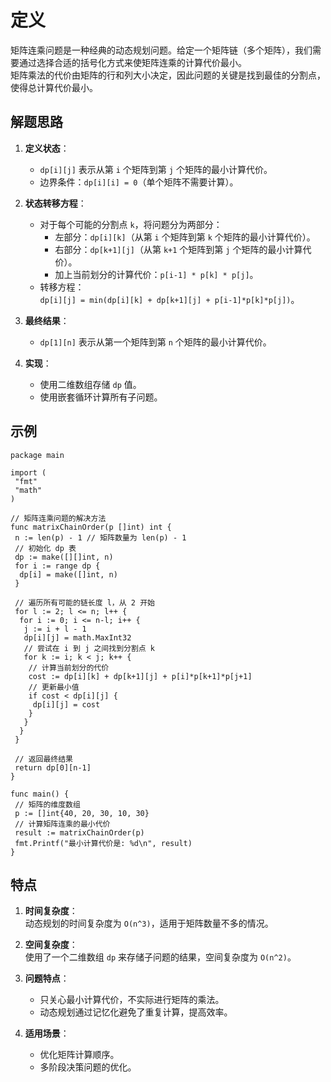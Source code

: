 # 定义

矩阵连乘问题是一种经典的动态规划问题。给定一个矩阵链（多个矩阵），我们需要通过选择合适的括号化方式来使矩阵连乘的计算代价最小。  
矩阵乘法的代价由矩阵的行和列大小决定，因此问题的关键是找到最佳的分割点，使得总计算代价最小。

## 解题思路

1. **定义状态**：
   - `dp[i][j]` 表示从第 `i` 个矩阵到第 `j` 个矩阵的最小计算代价。
   - 边界条件：`dp[i][i] = 0`（单个矩阵不需要计算）。

2. **状态转移方程**：
   - 对于每个可能的分割点 `k`，将问题分为两部分：
     - 左部分：`dp[i][k]`（从第 `i` 个矩阵到第 `k` 个矩阵的最小计算代价）。
     - 右部分：`dp[k+1][j]`（从第 `k+1` 个矩阵到第 `j` 个矩阵的最小计算代价）。
     - 加上当前划分的计算代价：`p[i-1] * p[k] * p[j]`。
   - 转移方程：  
     `dp[i][j] = min(dp[i][k] + dp[k+1][j] + p[i-1]*p[k]*p[j])`。

3. **最终结果**：
   - `dp[1][n]` 表示从第一个矩阵到第 `n` 个矩阵的最小计算代价。

4. **实现**：
   - 使用二维数组存储 `dp` 值。
   - 使用嵌套循环计算所有子问题。

## 示例

```golang
package main

import (
 "fmt"
 "math"
)

// 矩阵连乘问题的解决方法
func matrixChainOrder(p []int) int {
 n := len(p) - 1 // 矩阵数量为 len(p) - 1
 // 初始化 dp 表
 dp := make([][]int, n)
 for i := range dp {
  dp[i] = make([]int, n)
 }

 // 遍历所有可能的链长度 l，从 2 开始
 for l := 2; l <= n; l++ {
  for i := 0; i <= n-l; i++ {
   j := i + l - 1
   dp[i][j] = math.MaxInt32
   // 尝试在 i 到 j 之间找到分割点 k
   for k := i; k < j; k++ {
    // 计算当前划分的代价
    cost := dp[i][k] + dp[k+1][j] + p[i]*p[k+1]*p[j+1]
    // 更新最小值
    if cost < dp[i][j] {
     dp[i][j] = cost
    }
   }
  }
 }

 // 返回最终结果
 return dp[0][n-1]
}

func main() {
 // 矩阵的维度数组
 p := []int{40, 20, 30, 10, 30}
 // 计算矩阵连乘的最小代价
 result := matrixChainOrder(p)
 fmt.Printf("最小计算代价是: %d\n", result)
}
```

## 特点

1. **时间复杂度**：  
   动态规划的时间复杂度为 `O(n^3)`，适用于矩阵数量不多的情况。

2. **空间复杂度**：  
   使用了一个二维数组 `dp` 来存储子问题的结果，空间复杂度为 `O(n^2)`。

3. **问题特点**：  
   - 只关心最小计算代价，不实际进行矩阵的乘法。
   - 动态规划通过记忆化避免了重复计算，提高效率。

4. **适用场景**：  
   - 优化矩阵计算顺序。
   - 多阶段决策问题的优化。
